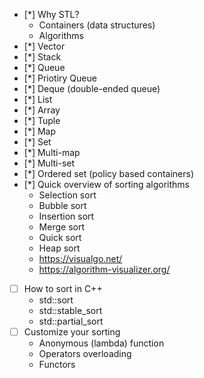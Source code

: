 - [*] Why STL?
    - Containers (data structures)
    - Algorithms
- [*] Vector
- [*] Stack
- [*] Queue
- [*] Priotiry Queue
- [*] Deque (double-ended queue)
- [*] List
- [*] Array
- [*] Tuple
- [*] Map
- [*] Set
- [*] Multi-map
- [*] Multi-set
- [*] Ordered set (policy based containers)
- [*] Quick overview of sorting algorithms
    - Selection sort
    - Bubble sort
    - Insertion sort
    - Merge sort
    - Quick sort
    - Heap sort
    - https://visualgo.net/
    - https://algorithm-visualizer.org/
- [ ] How to sort in C++
    - std::sort
    - std::stable_sort
    - std::partial_sort
- [ ] Customize your sorting
    - Anonymous (lambda) function
    - Operators overloading
    - Functors

